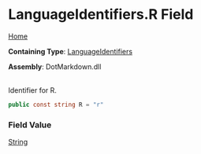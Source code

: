 # LanguageIdentifiers\.R Field

[Home](../../../README.md)

**Containing Type**: [LanguageIdentifiers](../README.md)

**Assembly**: DotMarkdown\.dll

\
Identifier for R\.

```csharp
public const string R = "r"
```

### Field Value

[String](https://docs.microsoft.com/en-us/dotnet/api/system.string)

